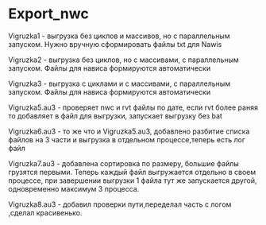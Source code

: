 # Export_nwc
Vigruzka1 - выгрузка без циклов и массивов, но с параллельным запуском. Нужно вручную сформировать файлы txt для Nawis

Vigruzka2 - выгрузка без циклов, но с массивами, с параллельным запуском. Файлы для нависа формируются автоматически

Vigruzka3 - выгрузка с циклами и с массивами, с параллельным запуском. Файлы для нависа формируются автоматически

Vigruzka5.au3 - проверяет nwc и rvt файлы по дате, если rvt более раняя то добавляет в файл для выгрузки, запускает выгрузку без bat

Vigruzka6.au3 - то же что и Vigruzka5.au3, добавлено разбитие списка файлов на 3 части и выгрузка в отдельном процессе,теперь есть лог файл

Vigruzka7.au3 - добавлена сортировка по размеру, большие файлы грузятся первыми. Теперь каждый файл выгружается отдельно в своем процессе, при завершении выгрузки 1 файла тут же запускается другой,  одновременно максимум 3 процесса.

Vigruzka8.au3 - добавил проверки пути,переделал часть с логом ,сделал красивенько.
